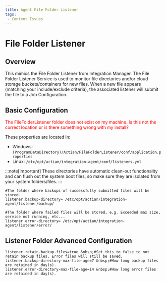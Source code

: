 ```yaml
---
title: Agent File Folder Listener
tags:
 - Content Issues
---
```


# File Folder Listener

## Overview
This mimics the File Folder Listener from Integration Manager.
The File Folder Listener Service is used to monitor file directories and/or cloud storage buckets/containers for new files. When a new file appears (matching your include/exclude criteria), the associated listener will submit the file to a Job Configuration.

## Basic Configuration

<font color="red">
The FileFolderListener folder does not exist on my machine. Is this not the correct location or is there something wrong with my install?
</font>

These properties are located in:
* Windows: `(ProgramDataDirectory)/Actian/FileFolderListener/conf/application.properties`
* Linux: `/etc/opt/actian/integration-agent/conf/listeners.yml`

:::note[important]
These directories have automatic clean-out functionality and can flush out the system boot files, so make sure they are isolated from your system folders/files.
:::

```
#The folder where backups of successfully submitted files will be stored.
listener.backup-directory= /etc/opt/actian/integration-agent/listener/backup/

#The folder where failed files will be stored, e.g. Exceeded max size, service not running, etc...
listener.error-directory= /etc/opt/actian/integration-agent/listener/error/
```

## Listener Folder Advanced Configuration

```
listener.retain-backup-files=true &nbsp;#Set this to false to not retain backup files. Error files will still be saved.
listener.backup-directory-max-file-age=7 &nbsp;#How long backup files are retained in day(s).
listener.error-directory-max-file-age=14 &nbsp;#How long error files are retained in day(s).
```

